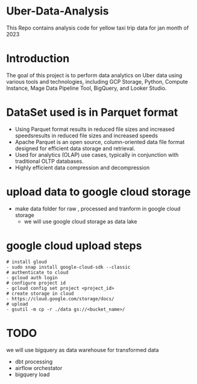# Uber-Data-Analysis
This Repo contains analysis code for yellow taxi trip data for jan month of 2023 
# Introduction
The goal of this project is to perform data analytics on Uber data using various tools and technologies, including GCP Storage, Python, Compute Instance, Mage Data Pipeline Tool, BigQuery, and Looker Studio.
# DataSet used is in Parquet format
- Using Parquet format results in reduced file sizes and increased speedsresults in reduced file sizes and increased speeds
- Apache Parquet is an open source, column-oriented data file format designed for efficient data storage and retrieval. 
- Used for analytics (OLAP) use cases, typically in conjunction with traditional OLTP databases.
- Highly efficient data compression and decompression

# upload data to google cloud storage 
- make data folder for raw , processed and tranform in google cloud storage
    - we will use google cloud storage as data lake 
# google cloud upload steps
    # install gloud
    - sudo snap install google-cloud-sdk --classic 
    # authenticate to cloud
    - gcloud auth login
    # configure project id 
    - gcloud config set project <project_id>
    # create storage in cloud
    - https://cloud.google.com/storage/docs/
    # upload
    - gsutil -m cp -r ./data gs://<bucket_name>/
# TODO
we will use bigquery as data warehouse for transformed data
- dbt processing
- airflow orchestator
- bigquery load


